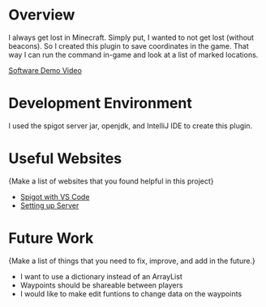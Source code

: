 # Overview
I always get lost in Minecraft. Simply put, I wanted to not get lost (without beacons). So I created this plugin to save coordinates in the game. That way I can run the command in-game and look at a list of marked locations.

[Software Demo Video](https://youtu.be/PqTil18cHHE)

# Development Environment
I used the spigot server jar, openjdk, and IntelliJ IDE to create this plugin.

# Useful Websites
{Make a list of websites that you found helpful in this project}
* [Spigot with VS Code](https://www.spigotmc.org/wiki/creating-a-blank-spigot-plugin-in-vs-code/)
* [Setting up Server](https://minecraft.fandom.com/wiki/Tutorials/Setting_up_a_server)

# Future Work

{Make a list of things that you need to fix, improve, and add in the future.}
* I want to use a dictionary instead of an ArrayList
* Waypoints should be shareable between players
* I would like to make edit funtions to change data on the waypoints
